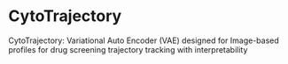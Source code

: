 # CytoTrajectory
 CytoTrajectory: Variational Auto Encoder (VAE) designed for Image-based profiles for drug screening trajectory tracking with interpretability
